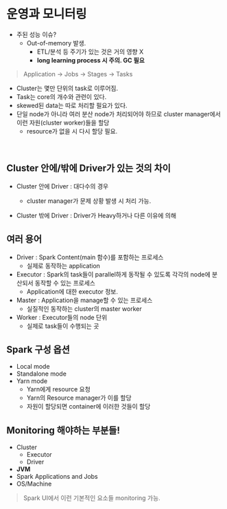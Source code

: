 # 운영과 모니터링
- 주된 성능 이슈?
  - Out-of-memory 발생.
    - ETL/분석 등 주기가 있는 것은 거의 영향 X
    - **long learning process 시 주의. GC 필요**

> Application -> Jobs -> Stages -> Tasks

- Cluster는 몇만 단위의 task로 이루어짐.
- Task는 core의 개수와 관련이 있다.
- skewed된 data는 따로 처리할 필요가 있다.
- 단일 node가 아니라 여러 분산 node가 처리되어야 하므로 cluster manager에서 이런 자원(cluster worker)들을 할당
  - resource가 없을 시 다시 할당 필요.

<br>

## Cluster 안에/밖에 Driver가 있는 것의 차이

- Cluster 안에 Driver : 대다수의 경우
  - cluster manager가 문제 상황 발생 시 처리 가능.

- Cluster 밖에 Driver : Driver가 Heavy하거나 다른 이유에 의해


## 여러 용어
- Driver : Spark Content(main 함수)를 포함하는 프로세스 
  - 실제로 동작하는 application
- Executor : Spark의 task들이 parallel하게 동작될 수 있도록 각각의 node에 분산되서 동작할 수 있는 프로세스
  - Application에 대한 executor 정보.
- Master : Application을 manage할 수 있는 프로세스
  - 실질적인 동작하는 cluster의 master worker
- Worker : Executor들의 node 단위
  - 실제로 task들이 수행되는 곳

## Spark 구성 옵션
- Local mode
- Standalone mode
- Yarn mode
  - Yarn에게 resource 요청
  - Yarn의 Resource manager가 이를 할당
  - 자원이 할당되면 container에 이러한 것들이 할당

## Monitoring 해야하는 부분들!
- Cluster
  - Executor
  - Driver
- **JVM**
- Spark Applications and Jobs
- OS/Machine

> Spark UI에서 이런 기본적인 요소들 monitoring 가능.

